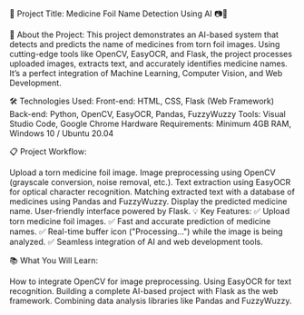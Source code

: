 🎥 Project Title: Medicine Foil Name Detection Using AI 📷💊

🚀 About the Project:
This project demonstrates an AI-based system that detects and predicts the name of medicines from torn foil images. Using cutting-edge tools like OpenCV, EasyOCR, and Flask, the project processes uploaded images, extracts text, and accurately identifies medicine names. It’s a perfect integration of Machine Learning, Computer Vision, and Web Development.

🛠️ Technologies Used:
Front-end: HTML, CSS, Flask (Web Framework)
Back-end: Python, OpenCV, EasyOCR, Pandas, FuzzyWuzzy
Tools: Visual Studio Code, Google Chrome
Hardware Requirements: Minimum 4GB RAM, Windows 10 / Ubuntu 20.04

📋 Project Workflow:

Upload a torn medicine foil image.
Image preprocessing using OpenCV (grayscale conversion, noise removal, etc.).
Text extraction using EasyOCR for optical character recognition.
Matching extracted text with a database of medicines using Pandas and FuzzyWuzzy.
Display the predicted medicine name.
User-friendly interface powered by Flask.
💡 Key Features:
✅ Upload torn medicine foil images.
✅ Fast and accurate prediction of medicine names.
✅ Real-time buffer icon ("Processing...") while the image is being analyzed.
✅ Seamless integration of AI and web development tools.

📚 What You Will Learn:

How to integrate OpenCV for image preprocessing.
Using EasyOCR for text recognition.
Building a complete AI-based project with Flask as the web framework.
Combining data analysis libraries like Pandas and FuzzyWuzzy.
